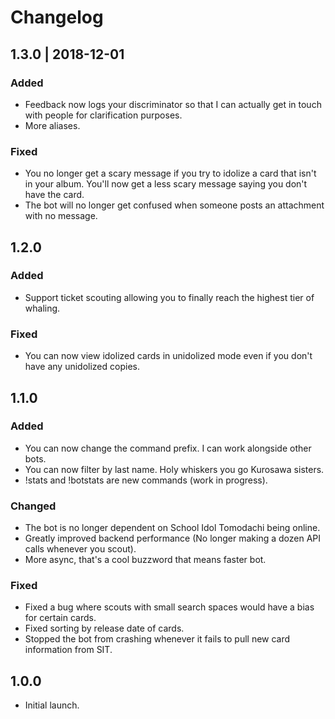 # Changelog

## 1.3.0 | 2018-12-01

### Added
- Feedback now logs your discriminator so that I can actually get in touch 
with people for clarification purposes.
- More aliases.

### Fixed
- You no longer get a scary message if you try to idolize a card that isn't in 
your album. You'll now get a less scary message saying you don't have the card.
- The bot will no longer get confused when someone posts an attachment with no 
message.

## 1.2.0

### Added
- Support ticket scouting allowing you to finally reach the highest tier of 
whaling.

### Fixed
- You can now view idolized cards in unidolized mode even if you don't have any 
unidolized copies.

## 1.1.0

### Added
- You can now change the command prefix. I can work alongside other bots.
- You can now filter by last name. Holy whiskers you go Kurosawa sisters.
- !stats and !botstats are new commands (work in progress).

### Changed
- The bot is no longer dependent on School Idol Tomodachi being online.
- Greatly improved backend performance (No longer making a dozen API calls 
whenever you scout).
- More async, that's a cool buzzword that means faster bot.

### Fixed
- Fixed a bug where scouts with small search spaces would have a bias for 
certain cards.
- Fixed sorting by release date of cards.
- Stopped the bot from crashing whenever it fails to pull new card information 
from SIT.

## 1.0.0

- Initial launch.